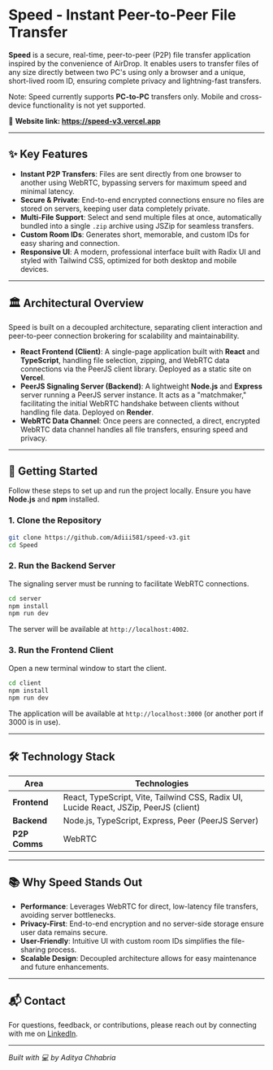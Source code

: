 # Speed - Instant Peer-to-Peer File Transfer

**Speed** is a secure, real-time, peer-to-peer (P2P) file transfer application inspired by the convenience of AirDrop. It enables users to transfer files of any size directly between two PC's using only a browser and a unique, short-lived room ID, ensuring complete privacy and lightning-fast transfers.

Note: Speed currently supports **PC-to-PC** transfers only. Mobile and cross-device functionality is not yet supported.

🔗 **Website link: https://speed-v3.vercel.app**

---

## ✨ Key Features

- **Instant P2P Transfers**: Files are sent directly from one browser to another using WebRTC, bypassing servers for maximum speed and minimal latency.
- **Secure & Private**: End-to-end encrypted connections ensure no files are stored on servers, keeping user data completely private.
- **Multi-File Support**: Select and send multiple files at once, automatically bundled into a single `.zip` archive using JSZip for seamless transfers.
- **Custom Room IDs**: Generates short, memorable, and custom IDs for easy sharing and connection.
- **Responsive UI**: A modern, professional interface built with Radix UI and styled with Tailwind CSS, optimized for both desktop and mobile devices.

---

## 🏛️ Architectural Overview

Speed is built on a decoupled architecture, separating client interaction and peer-to-peer connection brokering for scalability and maintainability.

- **React Frontend (Client)**: A single-page application built with **React** and **TypeScript**, handling file selection, zipping, and WebRTC data connections via the PeerJS client library. Deployed as a static site on **Vercel**.
- **PeerJS Signaling Server (Backend)**: A lightweight **Node.js** and **Express** server running a PeerJS server instance. It acts as a "matchmaker," facilitating the initial WebRTC handshake between clients without handling file data. Deployed on **Render**.
- **WebRTC Data Channel**: Once peers are connected, a direct, encrypted WebRTC data channel handles all file transfers, ensuring speed and privacy.

---

## 🚀 Getting Started

Follow these steps to set up and run the project locally. Ensure you have **Node.js** and **npm** installed.

### 1. Clone the Repository
```bash
git clone https://github.com/Adiii581/speed-v3.git
cd Speed
```

### 2. Run the Backend Server
The signaling server must be running to facilitate WebRTC connections.

```bash
cd server
npm install
npm run dev
```

The server will be available at `http://localhost:4002`.

### 3. Run the Frontend Client
Open a new terminal window to start the client.

```bash
cd client
npm install
npm run dev
```

The application will be available at `http://localhost:3000` (or another port if 3000 is in use).

---

## 🛠️ Technology Stack

| **Area**          | **Technologies**                                  |
|-------------------|--------------------------------------------------|
| **Frontend**      | React, TypeScript, Vite, Tailwind CSS, Radix UI, Lucide React, JSZip, PeerJS (client) |
| **Backend**       | Node.js, TypeScript, Express, Peer (PeerJS Server) |
| **P2P Comms**     | WebRTC                                           |

---

## 📚 Why Speed Stands Out

- **Performance**: Leverages WebRTC for direct, low-latency file transfers, avoiding server bottlenecks.
- **Privacy-First**: End-to-end encryption and no server-side storage ensure user data remains secure.
- **User-Friendly**: Intuitive UI with custom room IDs simplifies the file-sharing process.
- **Scalable Design**: Decoupled architecture allows for easy maintenance and future enhancements.

---

## 📬 Contact

For questions, feedback, or contributions, please reach out by connecting with me on [LinkedIn](https://linkedin.com/in/aditya-chhabria123).

---


*Built with 💻 by Aditya Chhabria*



